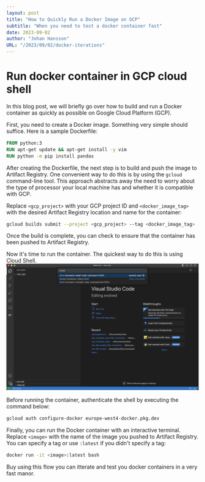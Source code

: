 ```yaml
---
layout: post
title: "How to Quickly Run a Docker Image on GCP"
subtitle: "When you need to test a docker container fast"
date: 2023-09-02
author: "Johan Hansson"
URL: "/2023/09/02/docker-iterations"
---
```


# Run docker container in GCP cloud shell

In this blog post, we will briefly go over how to build and run a Docker container as quickly as possible on Google Cloud Platform (GCP).

First, you need to create a Docker image. Something very simple should suffice. Here is a sample Dockerfile:

```Dockerfile
FROM python:3
RUN apt-get update && apt-get install -y vim
RUN python -m pip install pandas
```

After creating the Dockerfile, the next step is to build and push the image to Artifact Registry. One convenient way to do this is by using the `gcloud` command-line tool. This approach abstracts away the need to worry about the type of processor your local machine has and whether it is compatible with GCP.

Replace `<gcp_project>` with your GCP project ID and `<docker_image_tag>` with the desired Artifact Registry location and name for the container:

```bash
gcloud builds submit --project <gcp_project> --tag <docker_image_tag> .
```

Once the build is complete, you can check to ensure that the container has been pushed to Artifact Registry.

Now it's time to run the container. The quickest way to do this is using Cloud Shell. ![Cloud Shell](/img/add_code_shell.png)

Before running the container, authenticate the shell by executing the command below:

```bash
gcloud auth configure-docker europe-west4-docker.pkg.dev
```

Finally, you can run the Docker container with an interactive terminal. Replace `<image>` with the name of the image you pushed to Artifact Registry. You can specify a tag or use `:latest` if you didn't specify a tag:

```bash
docker run -it <image>:latest bash
```

Buy using this flow you can itterate and test you docker containers in a very fast manor. 